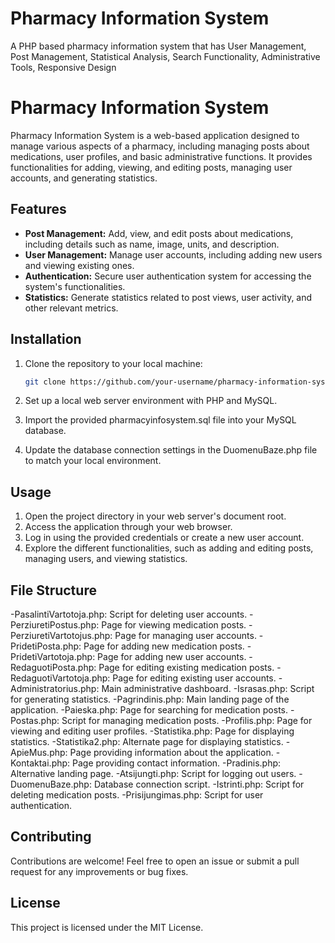 # Pharmacy Information System

A PHP based pharmacy information system that has User Management, Post Management, Statistical Analysis, Search Functionality, Administrative Tools, Responsive Design

# Pharmacy Information System
Pharmacy Information System is a web-based application designed to manage various aspects of a pharmacy, including managing posts about medications, user profiles, and basic administrative functions. It provides functionalities for adding, viewing, and editing posts, managing user accounts, and generating statistics.

## Features

- **Post Management:** Add, view, and edit posts about medications, including details such as name, image, units, and description.
- **User Management:** Manage user accounts, including adding new users and viewing existing ones.
- **Authentication:** Secure user authentication system for accessing the system's functionalities.
- **Statistics:** Generate statistics related to post views, user activity, and other relevant metrics.

## Installation

1. Clone the repository to your local machine:

   ```bash
   git clone https://github.com/your-username/pharmacy-information-system.git

2. Set up a local web server environment with PHP and MySQL.
3. Import the provided pharmacyinfosystem.sql file into your MySQL database.
4. Update the database connection settings in the DuomenuBaze.php file to match your local environment.

## Usage

1. Open the project directory in your web server's document root.
2. Access the application through your web browser.
3. Log in using the provided credentials or create a new user account.
4. Explore the different functionalities, such as adding and editing posts, managing users, and viewing statistics.

## File Structure

-PasalintiVartotoja.php: Script for deleting user accounts.
-PerziuretiPostus.php: Page for viewing medication posts.
-PerziuretiVartotojus.php: Page for managing user accounts.
-PridetiPosta.php: Page for adding new medication posts.
-PridetiVartotoja.php: Page for adding new user accounts.
-RedaguotiPosta.php: Page for editing existing medication posts.
-RedaguotiVartotoja.php: Page for editing existing user accounts.
-Administratorius.php: Main administrative dashboard.
-Israsas.php: Script for generating statistics.
-Pagrindinis.php: Main landing page of the application.
-Paieska.php: Page for searching for medication posts.
-Postas.php: Script for managing medication posts.
-Profilis.php: Page for viewing and editing user profiles.
-Statistika.php: Page for displaying statistics.
-Statistika2.php: Alternate page for displaying statistics.
-ApieMus.php: Page providing information about the application.
-Kontaktai.php: Page providing contact information.
-Pradinis.php: Alternative landing page.
-Atsijungti.php: Script for logging out users.
-DuomenuBaze.php: Database connection script.
-Istrinti.php: Script for deleting medication posts.
-Prisijungimas.php: Script for user authentication.

## Contributing

Contributions are welcome! Feel free to open an issue or submit a pull request for any improvements or bug fixes.

## License

This project is licensed under the MIT License.
